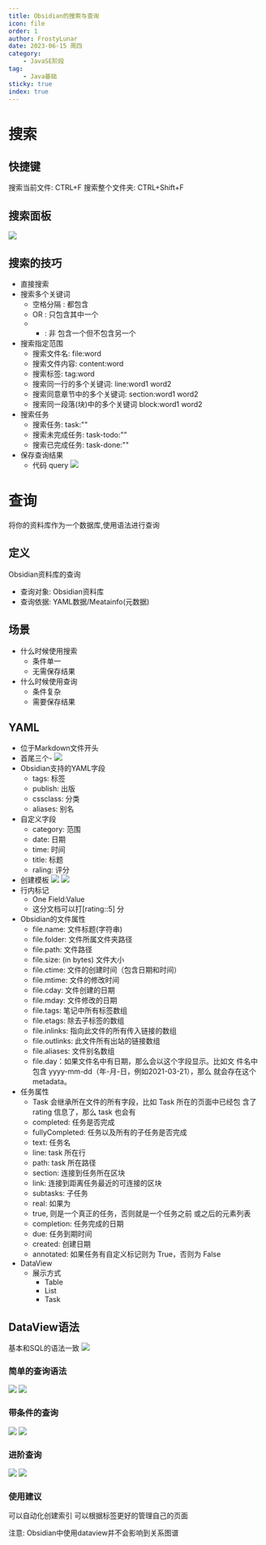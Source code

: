 ```yaml
---
title: Obsidian的搜索与查询
icon: file
order: 1
author: FrostyLunar
date: 2023-06-15 周四
category:
	- JavaSE阶段
tag:
	- Java基础
sticky: true
index: true
---
```


# 搜索

## 快捷键

搜索当前文件: CTRL+F
搜索整个文件夹: CTRL+Shift+F

## 搜索面板

![](../assets/Pasted_image_20230325220222.png)

## 搜索的技巧

- 直接搜索
- 搜索多个关键词
	- 空格分隔 : 都包含
	- OR : 只包含其中一个
	- - : 非 包含一个但不包含另一个
- 搜索指定范围
	- 搜索文件名: file:word
	- 搜索文件内容: content:word
	- 搜索标签: tag:word
	- 搜索同一行的多个关键词: line:word1 word2
	- 搜索同意章节中的多个关键词: section:word1 word2
	- 搜索同一段落(块)中的多个关键词 block:word1 word2
- 搜索任务
	- 搜索任务: task:""
	- 搜索未完成任务: task-todo:""
	- 搜索已完成任务: task-done:""
- 保存查询结果
	- 代码 query
		![](../assets/Pasted_image_20230325221848.png)

# 查询

将你的资料库作为一个数据库,使用语法进行查询

## 定义

Obsidian资料库的查询
- 查询对象: Obsidian资料库
- 查询依据: YAML数据/Meatainfo(元数据)

## 场景

- 什么时候使用搜索
	- 条件单一
	- 无需保存结果
- 什么时候使用查询
	- 条件复杂
	- 需要保存结果

## YAML

- 位于Markdown文件开头
- 首尾三个-
	![](../assets/Pasted_image_20230325225139.png)
- Obsidian支持的YAML字段
	- tags: 标签
	- publish: 出版
	- cssclass: 分类
	- aliases: 别名
- 自定义字段
	- category: 范围
	- date: 日期
	- time: 时间
	- title: 标题
	- raling: 评分
- 创建模板
	![](../assets/Pasted_image_20230325225810.png)
	![](../assets/Pasted_image_20230325225824.png)
- 行内标记
	- One Field:Value
	- 这分文档可以打[rating::5] 分
- Obsidian的文件属性
	- file.name: 文件标题(字符串) 
	- file.folder: 文件所属文件夹路径 
	- file.path: 文件路径 
	- file.size: (in bytes) 文件大小 
	- file.ctime: 文件的创建时间（包含日期和时间） 
	- file.mtime: 文件的修改时间 
	- file.cday: 文件创建的日期
	- file.mday: 文件修改的日期
	- file.tags: 笔记中所有标签数组 
	- file.etags: 除去子标签的数组 
	- file.inlinks: 指向此文件的所有传入链接的数组 
	- file.outlinks: 此文件所有出站的链接数组 
	- file.aliases: 文件别名数组 
	- file.day：如果文件名中有日期，那么会以这个字段显示。比如文 件名中包含 yyyy-mm-dd（年-月-日，例如2021-03-21），那么 就会存在这个 metadata。
- 任务属性
	- Task 会继承所在文件的所有字段，比如 Task 所在的页面中已经包 含了 rating 信息了，那么 task 也会有 
	- completed: 任务是否完成 
	- fullyCompleted: 任务以及所有的子任务是否完成 
	- text: 任务名
	- line: task 所在行 
	- path: task 所在路径 
	- section: 连接到任务所在区块
	- link: 连接到距离任务最近的可连接的区块 
	- subtasks: 子任务 
	- real: 如果为 
	- true, 则是一个真正的任务，否则就是一个任务之前 或之后的元素列表 
	- completion: 任务完成的日期 
	- due: 任务到期时间 
	- created: 创建日期 
	- annotated: 如果任务有自定义标记则为 True，否则为 False
- DataView
	- 展示方式
		- Table
		- List 
		- Task


## DataView语法

基本和SQL的语法一致
![](../assets/Pasted_image_20230325230124.png)

### 简单的查询语法
![](../assets/Pasted_image_20230325223753.png)
![](../assets/Pasted_image_20230325223820.png)

### 带条件的查询
![](../assets/Pasted_image_20230325225219.png)
![](../assets/Pasted_image_20230325225231.png)

### 进阶查询

![](../assets/Pasted_image_20230325230742.png)
![](../assets/Pasted_image_20230325230751.png)


### 使用建议

可以自动化创建索引
可以根据标签更好的管理自己的页面


注意: Obsidian中使用dataview并不会影响到关系图谱